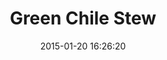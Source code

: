 ---
layout: post
title:  "Green Chile Stew"
date:   2015-01-20 16:26:20
categories: soups
image: green-chile-stew.jpg

ingredients:
- 1 jar of [green chile stew mix](http://amzn.to/1KYXSjo)
- 1lb ground chicken
- 1 red onion
- 1 green onion
- 1 can corn

directions:
- Start onions in pan, cook down
- Add chicken, corn
- Add stew mix
- Serve with croutons

---